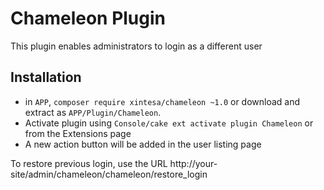 # Chameleon Plugin

This plugin enables administrators to login as a different user

## Installation

- in `APP`, `composer require xintesa/chameleon ~1.0` or download and extract
  as `APP/Plugin/Chameleon`.
- Activate plugin using `Console/cake ext activate plugin Chameleon` or from
  the Extensions page
- A new action button will be added in the user listing page

To restore previous login, use the URL http://your-site/admin/chameleon/chameleon/restore_login
